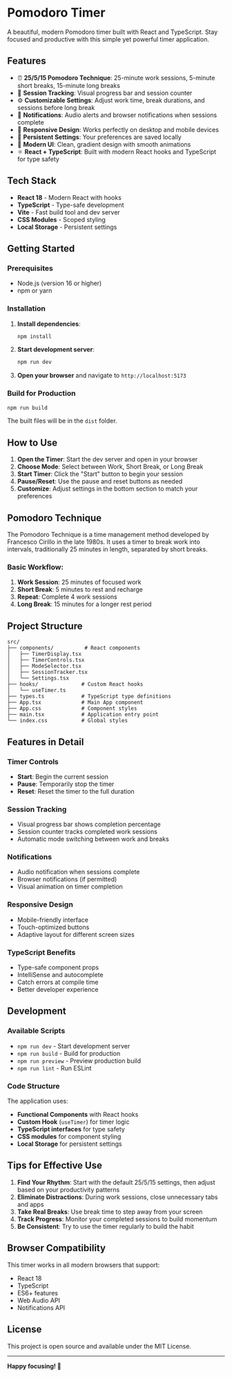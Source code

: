 # Pomodoro Timer

A beautiful, modern Pomodoro timer built with React and TypeScript. Stay focused and productive with this simple yet powerful timer application.

## Features

- ⏰ **25/5/15 Pomodoro Technique**: 25-minute work sessions, 5-minute short breaks, 15-minute long breaks
- 🎯 **Session Tracking**: Visual progress bar and session counter
- ⚙️ **Customizable Settings**: Adjust work time, break durations, and sessions before long break
- 🔔 **Notifications**: Audio alerts and browser notifications when sessions complete
- 📱 **Responsive Design**: Works perfectly on desktop and mobile devices
- 💾 **Persistent Settings**: Your preferences are saved locally
- 🎨 **Modern UI**: Clean, gradient design with smooth animations
- ⚛️ **React + TypeScript**: Built with modern React hooks and TypeScript for type safety

## Tech Stack

- **React 18** - Modern React with hooks
- **TypeScript** - Type-safe development
- **Vite** - Fast build tool and dev server
- **CSS Modules** - Scoped styling
- **Local Storage** - Persistent settings

## Getting Started

### Prerequisites

- Node.js (version 16 or higher)
- npm or yarn

### Installation

1. **Install dependencies**:
   ```bash
   npm install
   ```

2. **Start development server**:
   ```bash
   npm run dev
   ```

3. **Open your browser** and navigate to `http://localhost:5173`

### Build for Production

```bash
npm run build
```

The built files will be in the `dist` folder.

## How to Use

1. **Open the Timer**: Start the dev server and open in your browser
2. **Choose Mode**: Select between Work, Short Break, or Long Break
3. **Start Timer**: Click the "Start" button to begin your session
4. **Pause/Reset**: Use the pause and reset buttons as needed
5. **Customize**: Adjust settings in the bottom section to match your preferences

## Pomodoro Technique

The Pomodoro Technique is a time management method developed by Francesco Cirillo in the late 1980s. It uses a timer to break work into intervals, traditionally 25 minutes in length, separated by short breaks.

### Basic Workflow:
1. **Work Session**: 25 minutes of focused work
2. **Short Break**: 5 minutes to rest and recharge
3. **Repeat**: Complete 4 work sessions
4. **Long Break**: 15 minutes for a longer rest period

## Project Structure

```
src/
├── components/          # React components
│   ├── TimerDisplay.tsx
│   ├── TimerControls.tsx
│   ├── ModeSelector.tsx
│   ├── SessionTracker.tsx
│   └── Settings.tsx
├── hooks/              # Custom React hooks
│   └── useTimer.ts
├── types.ts            # TypeScript type definitions
├── App.tsx             # Main App component
├── App.css             # Component styles
├── main.tsx            # Application entry point
└── index.css           # Global styles
```

## Features in Detail

### Timer Controls
- **Start**: Begin the current session
- **Pause**: Temporarily stop the timer
- **Reset**: Reset the timer to the full duration

### Session Tracking
- Visual progress bar shows completion percentage
- Session counter tracks completed work sessions
- Automatic mode switching between work and breaks

### Notifications
- Audio notification when sessions complete
- Browser notifications (if permitted)
- Visual animation on timer completion

### Responsive Design
- Mobile-friendly interface
- Touch-optimized buttons
- Adaptive layout for different screen sizes

### TypeScript Benefits
- Type-safe component props
- IntelliSense and autocomplete
- Catch errors at compile time
- Better developer experience

## Development

### Available Scripts

- `npm run dev` - Start development server
- `npm run build` - Build for production
- `npm run preview` - Preview production build
- `npm run lint` - Run ESLint

### Code Structure

The application uses:
- **Functional Components** with React hooks
- **Custom Hook** (`useTimer`) for timer logic
- **TypeScript interfaces** for type safety
- **CSS modules** for component styling
- **Local Storage** for persistent settings

## Tips for Effective Use

1. **Find Your Rhythm**: Start with the default 25/5/15 settings, then adjust based on your productivity patterns
2. **Eliminate Distractions**: During work sessions, close unnecessary tabs and apps
3. **Take Real Breaks**: Use break time to step away from your screen
4. **Track Progress**: Monitor your completed sessions to build momentum
5. **Be Consistent**: Try to use the timer regularly to build the habit

## Browser Compatibility

This timer works in all modern browsers that support:
- React 18
- TypeScript
- ES6+ features
- Web Audio API
- Notifications API

## License

This project is open source and available under the MIT License.

---

**Happy focusing! 🍅** 
